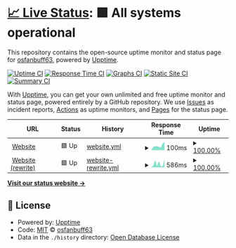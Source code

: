 # [📈 Live Status](https://status.osfanbuff63.tech): <!--live status--> **🟩 All systems operational**

This repository contains the open-source uptime monitor and status page for [osfanbuff63](https://osfanbuff63.tech), powered by [Upptime](https://github.com/upptime/upptime).

[![Uptime CI](https://github.com/osfanbuff63/website-status/workflows/Uptime%20CI/badge.svg)](https://github.com/osfanbuff63/website-status/actions?query=workflow%3A%22Uptime+CI%22)
[![Response Time CI](https://github.com/osfanbuff63/website-status/workflows/Response%20Time%20CI/badge.svg)](https://github.com/osfanbuff63/website-status/actions?query=workflow%3A%22Response+Time+CI%22)
[![Graphs CI](https://github.com/osfanbuff63/website-status/workflows/Graphs%20CI/badge.svg)](https://github.com/osfanbuff63/website-status/actions?query=workflow%3A%22Graphs+CI%22)
[![Static Site CI](https://github.com/osfanbuff63/website-status/workflows/Static%20Site%20CI/badge.svg)](https://github.com/osfanbuff63/website-status/actions?query=workflow%3A%22Static+Site+CI%22)
[![Summary CI](https://github.com/osfanbuff63/website-status/workflows/Summary%20CI/badge.svg)](https://github.com/osfanbuff63/website-status/actions?query=workflow%3A%22Summary+CI%22)

With [Upptime](https://upptime.js.org), you can get your own unlimited and free uptime monitor and status page, powered entirely by a GitHub repository. We use [Issues](https://github.com/osfanbuff63/website-status/issues) as incident reports, [Actions](https://github.com/osfanbuff63/website-status/actions) as uptime monitors, and [Pages](https://status.osfanbuff63.tech) for the status page.

<!--start: status pages-->
<!-- This summary is generated by Upptime (https://github.com/upptime/upptime) -->
<!-- Do not edit this manually, your changes will be overwritten -->
<!-- prettier-ignore -->
| URL | Status | History | Response Time | Uptime |
| --- | ------ | ------- | ------------- | ------ |
| <img alt="" src="https://icons.duckduckgo.com/ip3/osfanbuff63.tech.ico" height="13"> [Website](https://osfanbuff63.tech) | 🟩 Up | [website.yml](https://github.com/osfanbuff63/website-status/commits/HEAD/history/website.yml) | <details><summary><img alt="Response time graph" src="./graphs/website/response-time-week.png" height="20"> 100ms</summary><br><a href="https://status.osfanbuff63.tech/history/website"><img alt="Response time 153" src="https://img.shields.io/endpoint?url=https%3A%2F%2Fraw.githubusercontent.com%2Fosfanbuff63%2Fwebsite-status%2FHEAD%2Fapi%2Fwebsite%2Fresponse-time.json"></a><br><a href="https://status.osfanbuff63.tech/history/website"><img alt="24-hour response time 182" src="https://img.shields.io/endpoint?url=https%3A%2F%2Fraw.githubusercontent.com%2Fosfanbuff63%2Fwebsite-status%2FHEAD%2Fapi%2Fwebsite%2Fresponse-time-day.json"></a><br><a href="https://status.osfanbuff63.tech/history/website"><img alt="7-day response time 100" src="https://img.shields.io/endpoint?url=https%3A%2F%2Fraw.githubusercontent.com%2Fosfanbuff63%2Fwebsite-status%2FHEAD%2Fapi%2Fwebsite%2Fresponse-time-week.json"></a><br><a href="https://status.osfanbuff63.tech/history/website"><img alt="30-day response time 151" src="https://img.shields.io/endpoint?url=https%3A%2F%2Fraw.githubusercontent.com%2Fosfanbuff63%2Fwebsite-status%2FHEAD%2Fapi%2Fwebsite%2Fresponse-time-month.json"></a><br><a href="https://status.osfanbuff63.tech/history/website"><img alt="1-year response time 153" src="https://img.shields.io/endpoint?url=https%3A%2F%2Fraw.githubusercontent.com%2Fosfanbuff63%2Fwebsite-status%2FHEAD%2Fapi%2Fwebsite%2Fresponse-time-year.json"></a></details> | <details><summary><a href="https://status.osfanbuff63.tech/history/website">100.00%</a></summary><a href="https://status.osfanbuff63.tech/history/website"><img alt="All-time uptime 100.00%" src="https://img.shields.io/endpoint?url=https%3A%2F%2Fraw.githubusercontent.com%2Fosfanbuff63%2Fwebsite-status%2FHEAD%2Fapi%2Fwebsite%2Fuptime.json"></a><br><a href="https://status.osfanbuff63.tech/history/website"><img alt="24-hour uptime 100.00%" src="https://img.shields.io/endpoint?url=https%3A%2F%2Fraw.githubusercontent.com%2Fosfanbuff63%2Fwebsite-status%2FHEAD%2Fapi%2Fwebsite%2Fuptime-day.json"></a><br><a href="https://status.osfanbuff63.tech/history/website"><img alt="7-day uptime 100.00%" src="https://img.shields.io/endpoint?url=https%3A%2F%2Fraw.githubusercontent.com%2Fosfanbuff63%2Fwebsite-status%2FHEAD%2Fapi%2Fwebsite%2Fuptime-week.json"></a><br><a href="https://status.osfanbuff63.tech/history/website"><img alt="30-day uptime 100.00%" src="https://img.shields.io/endpoint?url=https%3A%2F%2Fraw.githubusercontent.com%2Fosfanbuff63%2Fwebsite-status%2FHEAD%2Fapi%2Fwebsite%2Fuptime-month.json"></a><br><a href="https://status.osfanbuff63.tech/history/website"><img alt="1-year uptime 100.00%" src="https://img.shields.io/endpoint?url=https%3A%2F%2Fraw.githubusercontent.com%2Fosfanbuff63%2Fwebsite-status%2FHEAD%2Fapi%2Fwebsite%2Fuptime-year.json"></a></details>
| <img alt="" src="https://icons.duckduckgo.com/ip3/rewrite.osfanbuff63.tech.ico" height="13"> [Website (rewrite)](https://rewrite.osfanbuff63.tech) | 🟩 Up | [website-rewrite.yml](https://github.com/osfanbuff63/website-status/commits/HEAD/history/website-rewrite.yml) | <details><summary><img alt="Response time graph" src="./graphs/website-rewrite/response-time-week.png" height="20"> 586ms</summary><br><a href="https://status.osfanbuff63.tech/history/website-rewrite"><img alt="Response time 491" src="https://img.shields.io/endpoint?url=https%3A%2F%2Fraw.githubusercontent.com%2Fosfanbuff63%2Fwebsite-status%2FHEAD%2Fapi%2Fwebsite-rewrite%2Fresponse-time.json"></a><br><a href="https://status.osfanbuff63.tech/history/website-rewrite"><img alt="24-hour response time 1266" src="https://img.shields.io/endpoint?url=https%3A%2F%2Fraw.githubusercontent.com%2Fosfanbuff63%2Fwebsite-status%2FHEAD%2Fapi%2Fwebsite-rewrite%2Fresponse-time-day.json"></a><br><a href="https://status.osfanbuff63.tech/history/website-rewrite"><img alt="7-day response time 586" src="https://img.shields.io/endpoint?url=https%3A%2F%2Fraw.githubusercontent.com%2Fosfanbuff63%2Fwebsite-status%2FHEAD%2Fapi%2Fwebsite-rewrite%2Fresponse-time-week.json"></a><br><a href="https://status.osfanbuff63.tech/history/website-rewrite"><img alt="30-day response time 470" src="https://img.shields.io/endpoint?url=https%3A%2F%2Fraw.githubusercontent.com%2Fosfanbuff63%2Fwebsite-status%2FHEAD%2Fapi%2Fwebsite-rewrite%2Fresponse-time-month.json"></a><br><a href="https://status.osfanbuff63.tech/history/website-rewrite"><img alt="1-year response time 491" src="https://img.shields.io/endpoint?url=https%3A%2F%2Fraw.githubusercontent.com%2Fosfanbuff63%2Fwebsite-status%2FHEAD%2Fapi%2Fwebsite-rewrite%2Fresponse-time-year.json"></a></details> | <details><summary><a href="https://status.osfanbuff63.tech/history/website-rewrite">100.00%</a></summary><a href="https://status.osfanbuff63.tech/history/website-rewrite"><img alt="All-time uptime 100.00%" src="https://img.shields.io/endpoint?url=https%3A%2F%2Fraw.githubusercontent.com%2Fosfanbuff63%2Fwebsite-status%2FHEAD%2Fapi%2Fwebsite-rewrite%2Fuptime.json"></a><br><a href="https://status.osfanbuff63.tech/history/website-rewrite"><img alt="24-hour uptime 100.00%" src="https://img.shields.io/endpoint?url=https%3A%2F%2Fraw.githubusercontent.com%2Fosfanbuff63%2Fwebsite-status%2FHEAD%2Fapi%2Fwebsite-rewrite%2Fuptime-day.json"></a><br><a href="https://status.osfanbuff63.tech/history/website-rewrite"><img alt="7-day uptime 100.00%" src="https://img.shields.io/endpoint?url=https%3A%2F%2Fraw.githubusercontent.com%2Fosfanbuff63%2Fwebsite-status%2FHEAD%2Fapi%2Fwebsite-rewrite%2Fuptime-week.json"></a><br><a href="https://status.osfanbuff63.tech/history/website-rewrite"><img alt="30-day uptime 100.00%" src="https://img.shields.io/endpoint?url=https%3A%2F%2Fraw.githubusercontent.com%2Fosfanbuff63%2Fwebsite-status%2FHEAD%2Fapi%2Fwebsite-rewrite%2Fuptime-month.json"></a><br><a href="https://status.osfanbuff63.tech/history/website-rewrite"><img alt="1-year uptime 100.00%" src="https://img.shields.io/endpoint?url=https%3A%2F%2Fraw.githubusercontent.com%2Fosfanbuff63%2Fwebsite-status%2FHEAD%2Fapi%2Fwebsite-rewrite%2Fuptime-year.json"></a></details>

<!--end: status pages-->

[**Visit our status website →**](https://status.osfanbuff63.tech)

## 📄 License

- Powered by: [Upptime](https://github.com/upptime/upptime)
- Code: [MIT](./LICENSE) © [osfanbuff63](https://osfanbuff63.tech)
- Data in the `./history` directory: [Open Database License](https://opendatacommons.org/licenses/odbl/1-0/)
